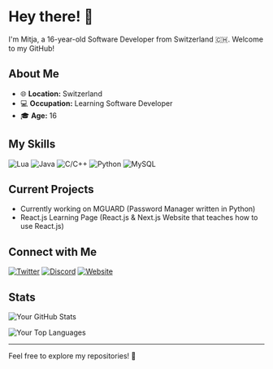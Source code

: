 # Hey there! 👋

I'm Mitja, a 16-year-old Software Developer from Switzerland 🇨🇭. Welcome to my GitHub!

## About Me

- 🌐 **Location:** Switzerland
- 💻 **Occupation:** Learning Software Developer
- 🎓 **Age:** 16

## My Skills

![Lua](https://img.shields.io/badge/Lua-70%25-blue)
![Java](https://img.shields.io/badge/Java-25%25-orange)
![C/C++](https://img.shields.io/badge/C%2FC%2B%2B-50%25-green)
![Python](https://img.shields.io/badge/Python-85%25-yellow)
![MySQL](https://img.shields.io/badge/MySQL-80%25-lightgrey)

## Current Projects

- Currently working on MGUARD (Password Manager written in Python)
- React.js Learning Page (React.js & Next.js Website that teaches how to use React.js)

## Connect with Me

[![Twitter](https://img.shields.io/badge/Twitter-%40mitjach-blue)](https://twitter.com/mitjach)
[![Discord](https://img.shields.io/badge/Discord-mitjach%239876-orange)](https://discord.gg/mitjaa)
[![Website](https://img.shields.io/badge/Website-mitjach.dev-brightgreen)](https://mitjach.dev)

## Stats

![Your GitHub Stats](https://github-readme-stats.vercel.app/api?username=mitjach&show_icons=true&hide=contribs,prs&theme=radical)

![Your Top Languages](https://github-readme-stats.vercel.app/api/top-langs/?username=mitjach&layout=compact&theme=radical)

---

Feel free to explore my repositories! 🚀
